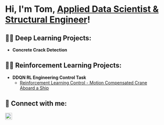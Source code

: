 <h1>Hi, I'm Tom, <a href="https://www.linkedin.com/in/tom-kitching/">Applied Data Scientist & Structural Engineer</a>!</h1>

<h2>👨‍💻 Deep Learning Projects:</h2>

- <b>Concrete Crack Detection </b>

<h2>👨‍💻 Reinforcement Learning Projects:</h2>

- <b>DDQN RL Engineering Control Task </b>
  - [Reinforcement Learning Control - Motion Compensated Crane Aboard a Ship](https://github.com/tomjkitching/rl-control)

<h2> 🤳 Connect with me:</h2>

[<img align="left" alt="JoshMadakor | LinkedIn" width="22px" src="https://cdn.jsdelivr.net/npm/simple-icons@v3/icons/linkedin.svg" />][linkedin]

[linkedin]: https://linkedin.com/in/tom-kitching/
